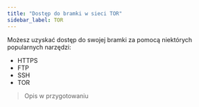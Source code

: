 ```yaml
---
title: "Dostęp do bramki w sieci TOR"
sidebar_label: TOR
---
```


Możesz uzyskać dostęp do swojej bramki za pomocą niektórych popularnych narzędzi:

- HTTPS
- FTP
- SSH
- TOR

> Opis w przygotowaniu
